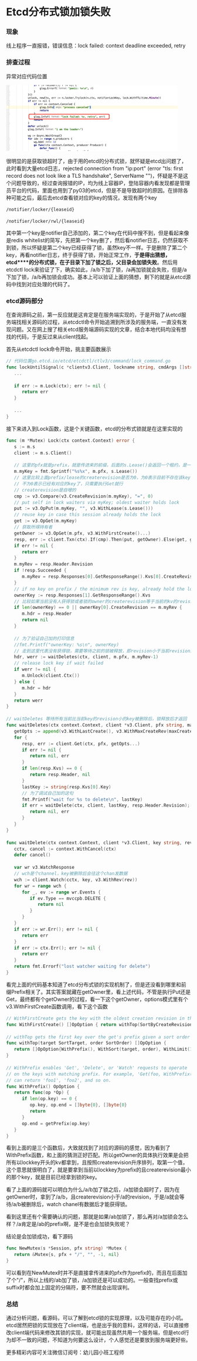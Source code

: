 # Etcd分布式锁加锁失败


### 现象

线上程序一直报错，错误信息：lock failed: context deadline exceeded, retry

### 排查过程

异常对应代码位置

![img](etcd_lock.png)

很明显的是获取锁超时了，由于用的etcd的分布式锁，就怀疑是etcd出问题了，此时看到大量etcd日志，rejected connection from "ip:port" (error "tls: first record does not look like a TLS handshake", ServerName "")，怀疑是不是这个问题导致的，经过查询报错的IP，均为线上容器IP，登陆容器内看发现都是管理员平台的代码，里面也用到了py03的etcd，但是不是导致超时的原因。在排除各种可能之后，最后去etcd查看锁对应的key的情况，发现有两个key

```shell
/notifier/locker/{leaseid}
 
/notifier/locker/rwl/{leaseid}
```

其中第一个key是notifier自己添加的，第二个key在代码中搜不到，但是看起来像是redis whitelist的简写，先把第一个key删了，然后看notifier日志，仍然获取不到锁，所以怀疑是第二个key已经获得了锁，虽然key不一样。于是删除了第二个key，再看notifier日志，终于获得了锁，开始正常工作，**于是得出猜想，etcd****的分布式锁，在子目录下加了锁之后，父目录会加锁失败**。然后用etcdctl lock来验证了下，确实如此，/a/b下加了锁，/a再加锁就会失败，但是/a下加了锁，/a/b再加锁会成功。基本上可以验证上面的猜想，剩下的就是从etcd源码中找到对应处理的代码了。

### etcd源码部分

在查询源码之前，第一反应就是这肯定是在服务端实现的，于是开始了从etcd服务端找相关源码的过程，从etcdctl命令开始追溯到所涉及的服务端，一直没有发现问题。又在网上搜了相关etcd服务端源码实现的文章，结合本地代码均没有想找的代码，于是反过来从client找起。

首先从etcdctl lock命令开始，挑主要函数展示

```go
// 代码位置go.etcd.io/etcd/etcdctl/ctlv3/command/lock_command.go
func lockUntilSignal(c *clientv3.Client, lockname string, cmdArgs []string) error {
   ...
 
   if err := m.Lock(ctx); err != nil {
      return err
   }
 
   ...
}
```

接下来进入到Lock函数，这是个关键函数，etcd的分布式锁就是在这里实现的

```go
func (m *Mutex) Lock(ctx context.Context) error {
   s := m.s
   client := m.s.Client()
 
   // 这里的pfx就是prefix，就是传进来的前缀，后面的s.Lease()会返回一个租约，是一个int64的整数，和session有关
   m.myKey = fmt.Sprintf("%s%x", m.pfx, s.Lease())
   // 这里比较上面prefix/lease的createrevision是否为0，为0表示目前不存在该key，需要执行Put操作，下面可以看到
   // 不为0表示已经有对应的key了，只需要执行Get就行
   // createrevision是自增的
   cmp := v3.Compare(v3.CreateRevision(m.myKey), "=", 0)
   // put self in lock waiters via myKey; oldest waiter holds lock
   put := v3.OpPut(m.myKey, "", v3.WithLease(s.Lease()))
   // reuse key in case this session already holds the lock
   get := v3.OpGet(m.myKey)
   // 获取所得持有者
   getOwner := v3.OpGet(m.pfx, v3.WithFirstCreate()...)
   resp, err := client.Txn(ctx).If(cmp).Then(put, getOwner).Else(get, getOwner).Commit()
   if err != nil {
      return err
   }
   m.myRev = resp.Header.Revision
   if !resp.Succeeded {
      m.myRev = resp.Responses[0].GetResponseRange().Kvs[0].CreateRevision
   }
   // if no key on prefix / the minimum rev is key, already hold the lock
   ownerKey := resp.Responses[1].GetResponseRange().Kvs
   // 比较如果当前没有人获得锁或者锁的owner的createrevision等于当前的kv的revision，则表示已获得锁，就可以退出了
   if len(ownerKey) == 0 || ownerKey[0].CreateRevision == m.myRev {
      m.hdr = resp.Header
      return nil
   }
 
   // 为了验证自己加的打印信息
   //fmt.Printf("ownerKey: %s\n", ownerKey)
   // 走到这里代表没有获得锁，需要等待之前的锁被释放，即revision小于当前revision的kv被删除
   hdr, werr := waitDeletes(ctx, client, m.pfx, m.myRev-1)
   // release lock key if wait failed
   if werr != nil {
      m.Unlock(client.Ctx())
   } else {
      m.hdr = hdr
   }
   return werr
}
 
// waitDeletes 等待所有当前比当前key的revision小的key被删除后，锁释放后才返回
func waitDeletes(ctx context.Context, client *v3.Client, pfx string, maxCreateRev int64) (*pb.ResponseHeader, error) {
   getOpts := append(v3.WithLastCreate(), v3.WithMaxCreateRev(maxCreateRev))
   for {
      resp, err := client.Get(ctx, pfx, getOpts...)
      if err != nil {
         return nil, err
      }
      if len(resp.Kvs) == 0 {
         return resp.Header, nil
      }
      lastKey := string(resp.Kvs[0].Key)
      // 为了调试自己加的这句
      fmt.Printf("wait for %s to delete\n", lastKey)
      if err = waitDelete(ctx, client, lastKey, resp.Header.Revision); err != nil {
         return nil, err
      }
   }
}
 
func waitDelete(ctx context.Context, client *v3.Client, key string, rev int64) error {
   cctx, cancel := context.WithCancel(ctx)
   defer cancel()
 
   var wr v3.WatchResponse
   // wch是个channel，key被删除后会往这个chan发数据
   wch := client.Watch(cctx, key, v3.WithRev(rev))
   for wr = range wch {
      for _, ev := range wr.Events {
         if ev.Type == mvccpb.DELETE {
            return nil
         }
      }
   }
   if err := wr.Err(); err != nil {
      return err
   }
   if err := ctx.Err(); err != nil {
      return err
   }
   return fmt.Errorf("lost watcher waiting for delete")
}
```

看完上面的代码基本知道了etcd分布式锁的实现机制了，但是还没看到哪里和前缀Prefix相关了。其实答案就藏在getOwner里，看上述代码，不管是执行Put还是Get，最终都有个getOwner的过程，看一下这个getOwner，options模式里有个v3.WithFirstCreate函数调用，看下这个函数

```go
// WithFirstCreate gets the key with the oldest creation revision in the request range.
func WithFirstCreate() []OpOption { return withTop(SortByCreateRevision, SortAscend) }
 
// withTop gets the first key over the get's prefix given a sort order
func withTop(target SortTarget, order SortOrder) []OpOption {
   return []OpOption{WithPrefix(), WithSort(target, order), WithLimit(1)}
}
 
// WithPrefix enables 'Get', 'Delete', or 'Watch' requests to operate
// on the keys with matching prefix. For example, 'Get(foo, WithPrefix())'
// can return 'foo1', 'foo2', and so on.
func WithPrefix() OpOption {
   return func(op *Op) {
      if len(op.key) == 0 {
         op.key, op.end = []byte{0}, []byte{0}
         return
      }
      op.end = getPrefix(op.key)
   }
}
```

看到上面的是三个函数后，大致就找到了对应的源码的感觉，因为看到了WithPrefix函数，和上面的猜测正好匹配。所以getOwner的具体执行效果是会把所有以lockkey开头的kv都拿到，且按照createrevision升序排列，取第一个值，这个意思就很明白了，就是要拿到当前以lockkey为prefix的且createrevision最小的那个key，就是目前已经拿到锁的key。

看了上面的源码就可以明白为什么/a/b加了锁之后，/a加锁会超时了，因为在getOwner时，拿到了/a/b，且createrevision小于/a的revision，于是/a就会等待/a/b被删除后，watch chanel有数据后才能获得锁。

看到这里还有个需要确认的问题，那就是如果/ab加锁了，那么再对/a加锁会怎么样？/a肯定是/ab的prefix啊，是不是也会加锁失败呢？

结论是会加锁成功，看下源码

```go
func NewMutex(s *Session, pfx string) *Mutex {
   return &Mutex{s, pfx + "/", "", -1, nil}
}
```

可以看到在NewMutex时并不是直接拿传进来的pfx作为prefix的，而且在后面加了个"/"，所以上线的/ab加了锁，/a加锁还是可以成功的。一般查找prefix或suffix时都会加上固定的分隔符，要不然就会出现误判。

### 总结

通过分析问题，看源码，可以了解到etcd锁的实现原理，以及可能存在的小坑。etcd居然把锁的实现放在了client端，也是出乎我的意料，这样的话，可以直接修改client端代码来修改其锁的实现，就可能出现虽然共用一个服务端，但是etcd行为却不一致的问题，不知道为何要这么设计，个人感觉还是要放到服务端更好些。

 

 更多精彩内容可关注微信订阅号：幼儿园小班工程师

 



 





 

